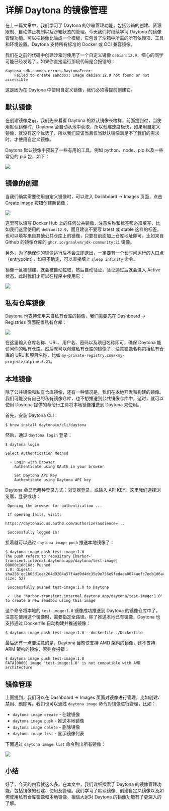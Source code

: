 # 详解 Daytona 的镜像管理

在上一篇文章中，我们学习了 Daytona 的沙箱管理功能，包括沙箱的创建、资源限制、自动停止机制以及沙箱状态的管理。今天我们将继续学习 Daytona 的镜像管理功能。可以把镜像比喻成一个模板，它包含了沙箱中所需的所有依赖项、工具和环境设置。Daytona 支持所有标准的 Docker 或 OCI 兼容镜像。

我们在之前的代码中创建沙箱时使用了一个自定义镜像 `debian:12.9`，细心的同学可能已经发现了，如果你直接运行那段代码是会报错的：

```
daytona_sdk.common.errors.DaytonaError: 
    Failed to create sandbox: Image debian:12.9 not found or not accessible
```

这是因为在 Daytona 中使用自定义镜像，我们必须得提前创建它。

## 默认镜像

在创建镜像之前，我们先来看看 Daytona 的默认镜像长啥样，前面提到过，当使用默认镜像时，Daytona 会自动从池中获取，所以创建速度极快，如果用自定义镜像，就没有这个优势了，所以我们应该当且仅当默认镜像满足不了我们的需求时，才使用自定义镜像。

Daytona 默认镜像中预装了一些有用的工具，例如 python、node、pip 以及一些常见的 pip 包，如下：

![](./images/daytona-default-image.png)

## 镜像的创建

当我们确实需要使用自定义镜像时，可以进入 Dashboard -> Images 页面，点击 Create Image 按钮创建新镜像：

![](./images/daytona-create-image.png)

这里可以填写 Docker Hub 上的任何公共镜像，注意名称和标签都必须填写，比如我们这里使用的 `debian:12.9`，而且建议不要写 latest 或 stable 这样的标签。也可以填写来自其他公共仓库上的镜像，只要在前面加上仓库地址即可，比如来自 Github 的镜像仓库的 `ghcr.io/graalvm/jdk-community:21` 镜像。

另外，为了确保你的镜像运行后不会立即退出，一定要有一个长时间运行的入口点（entrypoint），如果不确定，可以直接填上 `sleep infinity` 命令。

镜像一旦被创建，就会被自动拉取，然后自动验证，验证通过后就会进入 Active 状态，此时我们才可以在程序中使用它：

![](./images/daytona-images.png)

## 私有仓库镜像

Daytona 也支持使用来自私有仓库的镜像，我们需要先在 Dashboard -> Registries 页面配置私有仓库：

![](./images/daytona-add-registry.png)

在这里输入仓库名称、URL、用户名、密码以及项目名称即可，确保 Daytona 能访问你的私有仓库。然后就可以创建私有仓库的镜像了，注意镜像名称包括私有仓库的 URL 和项目名称，比如 `my-private-registry.com/<my-project>/alpine:3.21`。

## 本地镜像

除了公共镜像和私有仓库镜像，还有一种情况是，我们在本地开发和构建的镜像。我们可能没有自己的私有镜像仓库，也不想推送到公共镜像仓库中，这时，就可以使用 Daytona 提供的命令行工具将本地镜像推送到 Daytona 来使用。

首先，安装 Daytona CLI：

```
$ brew install daytonaio/cli/daytona
```

然后，通过 `daytona login` 登录：

```
$ daytona login

Select Authentication Method

  › Login with Browser
    Authenticate using OAuth in your browser

    Set Daytona API Key
    Authenticate using Daytona API key
```

Daytona 会显示两种登录方式：浏览器登录，或输入 API KEY。这里我们选择浏览器，登录成功：

```
 Opening the browser for authentication ...
                                           
 If opening fails, visit:
                         
https://daytonaio.us.auth0.com/authorize?audience=...
                        
 Successfully logged in!
```

接着就可以通过 `daytona image push` 推送本地镜像了：

```
$ daytona image push test-image:1.0
The push refers to repository [harbor-transient.internal.daytona.app/daytona/test-image]
08000c18d16d: Pushed 
1.0: digest: sha256:ec1b05d1eac264d9204a57f4ad9d4dc35e9e756e9fedaea0674aefc7edb1d6a4 size: 527
                                              
 Successfully pushed test-image:1.0 to Daytona
                                              
 ✓  Use 'harbor-transient.internal.daytona.app/daytona/test-image:1.0' to create a new sandbox using this image
```

这个命令将本地的 `test-image:1.0` 镜像成功推送到 Daytona 的镜像仓库中了，注意在使用这个镜像时，需要指定全路径。除了推送本地已有镜像，Daytona 也支持通过 Dockerfile 自动构建并推送镜像：

```
$ daytona image push test-image:1.0 --dockerfile ./Dockerfile
```

最后还有一点要注意的是，Daytona 目前仅支持 AMD 架构的镜像，还不支持 ARM 架构的镜像，否则会报错：

```
$ daytona image push test-image:1.0
FATA[0000] image 'test-image:1.0' is not compatible with AMD architecture
```

## 镜像管理

上面提到，我们可以在 Dashboard -> Images 页面对镜像进行管理，比如创建、禁用、删除等。我们也可以通过 `daytona image` 命令对镜像进行管理，比如：

* `daytona image create` - 创建镜像
* `daytona image push` - 推送本地镜像
* `daytona image delete` - 删除镜像
* `daytona image list` - 显示镜像列表

下面通过 `daytona image list` 命令列出所有镜像：

![](./images/daytona-image-list.png)

## 小结

好了，今天的内容就这么多。在本文中，我们详细探索了 Daytona 的镜像管理功能，包括镜像的创建、使用及管理。我们学习了默认镜像、创建自定义镜像以及如何使用私有仓库镜像和本地镜像，相信大家对 Daytona 的镜像功能有了更深入的了解。
